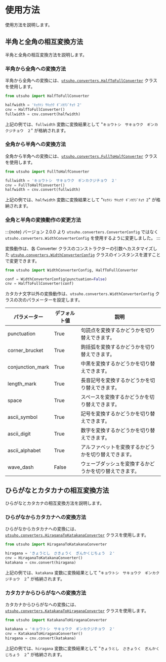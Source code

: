 # 使用方法

使用方法を説明します。

## 半角と全角の相互変換方法

半角と全角の相互変換方法を説明します。

### 半角から全角への変換方法

半角から全角への変換には、[`utsuho.converters.HalfToFullConverter`](#utsuho.converters.HalfToFullConverter) クラスを使用します。

```python
from utsuho import HalfToFullConverter

halfwidth = 'ｷｮｳﾄｼ ｻｷｮｳｸ ｷﾞﾝｶｸｼﾞﾁｮｳ 2'
cnv = HalfToFullConverter()
fullwidth = cnv.convert(halfwidth)
```

上記の例では、`fullwidth` 変数に変換結果として "`キョウトシ　サキョウク　ギンカクジチョウ　２`" が格納されます。

### 全角から半角への変換方法

全角から半角への変換には、[`utsuho.converters.FullToHalfConverter`](#utsuho.converters.FullToHalfConverter) クラスを使用します。

```python
from utsuho import FullToHalfConverter

fullwidth = 'キョウトシ　サキョウク　ギンカクジチョウ　２'
cnv = FullToHalfConverter()
halfwidth = cnv.convert(fullwidth)
```

上記の例では、`halfwidth` 変数に変換結果として "`ｷｮｳﾄｼ ｻｷｮｳｸ ｷﾞﾝｶｸｼﾞﾁｮｳ 2`" が格納されます。

### 全角と半角の変換動作の変更方法

:::{note}
バージョン 2.0.0 より `utsuho.converters.ConverterConfig` ではなく `utsuho.converters.WidthConverterConfig` を使用するように変更しました。
:::

変換動作は、各 Converter クラスのコンストラクターの引数へカスタマイズした [`utsuho.converters.WidthConverterConfig`](#utsuho.converters.WidthConverterConfig) クラスのインスタンスを渡すことで変更できます。

```python
from utsuho import WidthConverterConfig, HalfToFullConverter

conf = WidthConverterConfig(punctuation=False)
cnv = HalfToFullConverter(conf)
```

カタカナ文字以外の変換動作は、`utsuho.converters.WidthConverterConfig` クラスの次のパラメーターを設定します。

| パラメーター     | デフォルト値 | 説明                                                   |
| ---------------- | ------------ | ------------------------------------------------------ |
| punctuation      | True         | 句読点を変換するかどうかを切り替えできます。           |
| corner_brucket   | True         | 鉤括弧を変換するかどうかを切り替えできます。           |
| conjunction_mark | True         | 中黒を変換するかどうかを切り替えできます。             |
| length_mark      | True         | 長音記号を変換するかどうかを切り替えできます。         |
| space            | True         | スペースを変換するかどうかを切り替えできます。         |
| ascii_symbol     | True         | 記号を変換するかどうかを切り替えできます。             |
| ascii_digit      | True         | 数字を変換するかどうかを切り替えできます。             |
| ascii_alphabet   | True         | アルファベットを変換するかどうかを切り替えできます。   |
| wave_dash        | False        | ウェーブダッシュを変換するかどうかを切り替えできます。 |

## ひらがなとカタカナの相互変換方法

ひらがなとカタカナの相互変換方法を説明します。

### ひらがなからカタカナへの変換方法

ひらがなからカタカナへの変換には、[`utsuho.converters.HiraganaToKatakanaConverter`](#utsuho.converters.HiraganaToKatakanaConverter) クラスを使用します。

```python
from utsuho import HiraganaToKatakanaConverter

hiragana = 'きょうとし　さきょうく　ぎんかくじちょう　２'
cnv = HiraganaToKatakanaConverter()
katakana = cnv.convert(hiragana)
```

上記の例では、`katakana` 変数に変換結果として "`キョウトシ　サキョウク　ギンカクジチョウ　２`" が格納されます。

### カタカナからひらがなへの変換方法

カタカナからひらがなへの変換には、[`utsuho.converters.KatakanaToHiraganaConverter`](#utsuho.converters.KatakanaToHiraganaConverter) クラスを使用します。

```python
from utsuho import KatakanaToHiraganaConverter

katakana = 'キョウトシ　サキョウク　ギンカクジチョウ　２'
cnv = KatakanaToHiraganaConverter()
hiragana = cnv.convert(katakana)
```

上記の例では、`hiragana` 変数に変換結果として "`きょうとし　さきょうく　ぎんかくじちょう　２`" が格納されます。
